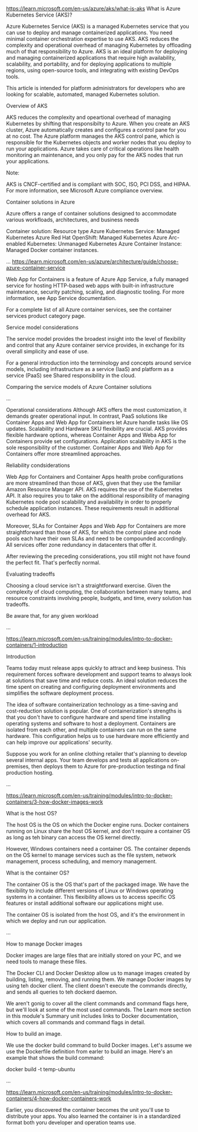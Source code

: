 https://learn.microsoft.com/en-us/azure/aks/what-is-aks
What is Azure Kubernetes Service (AKS)?

Azure Kubernetes Service (AKS) is a managed Kubernetes service that you can use to deploy and manage containerized applications. You need minimal container orchestration expertise to use AKS. AKS reduces the complexity and operational overhead of managing Kubernetes by offloading much of that responsibility to Azure. AKS is an ideal platform for deploying and managing containerized applications that require high availability, scalability, and portability, and for deploying applications to multiple regions, using open-source tools, and integrating with existing DevOps tools.

This article is intended for platform administrators for developers who are looking for scalable, automated, managed Kubernetes solution.

Overview of AKS

AKS reduces the complexity and opeartional overhead of managing Kubernetes by shifting that responsibilty to Azure. When you create an AKS cluster, Azure automatically creates and configures a control pane for you at no cost. The Azure platform manages the AKS control pane, which is responsible for the Kubernetes objects and worker nodes that you deploy to run your applications. Azure takes care of critical operations like health monitoring an maintenance, and you only pay for the AKS nodes that run your applications.

Note:

AKS is CNCF-certified and is compliant with SOC, ISO, PCI DSS, and HIPAA. For more information, see Microsoft Azure compliance overview.

Container solutions in Azure

Azure offers a range of container solutions designed to accommodate various workfloads, architectures, and business needs

Container solution: Resource type
Azure Kubernetes Service: Managed Kubernetes
Azure Red Hat OpenShift: Managed Kubernetes
Azure Arc-enabled Kubernetes: Unmanaged Kubernetes
Azure Container Instance: Managed Docker container instances.

...
https://learn.microsoft.com/en-us/azure/architecture/guide/choose-azure-container-service

Web App for Containers is a feature of Azure App Service, a fully managed service for hosting HTTP-based web apps with built-in infrastructure maintenance, security patching, scaling, and diagnostic tooling. For more information, see App Service documentation.

For a complete list of all Azure container services, see the container services product category page.

Service model considerations

The service model provides the broadest insight into the level of flexibility and control that any Azure container service provides, in exchange for its overall simplicity and ease of use.

For a general introduction into the terminology and concepts around service models, including infrastructure as a service (IaaS) and platform as a service (PaaS) see Shared responsibility in the cloud.

Comparing the service models of Azure Container solutions

...

Operational considerations
Although AKS offers the most customization, it demands greater operational input. In contrast, PaaS solutions like Container Apps and Web App for Containers let Azure handle tasks like OS updates. Scalability and Hardware SKU flexibility are crucial. AKS provides flexible hardware options, whereas Container Apps and Weba App for Containers provide set configurations. Application scalability in AKS is the sole responsibility of the customer. Container Apps and Web App for Containers offer more streamlined approaches.

Reliability condsiderations

Web App for Containers and Container Apps health probe configurations are more streamlined than those of AKS, given that they use the familiar Amazon Resource Manager API. AKS requires the use of the Kubernetes API. It also requires you to take on the additional responsibility of managing Kubernetes node pool scalability and availability in order to properly schedule application instances. These requirements result in additional overhead for AKS.

Moreover, SLAs for Container Apps and Web App for Containers are more straightforward than those of AKS, for which the control plane and node pools each have their own SLAs and need to be compounded accordingly. All services offer zone redundancy in datacenters that offer it.

After reviewing the preceding considerations, you still might not have found the perfect fit. That's perfectly normal.

Evaluating tradeoffs

Choosing a cloud service isn't a straightforward exercise. Given the complexity of cloud computing, the collaboration between many teams, and resource constraints involving people, budgets, and time, every solution has tradeoffs.

Be aware that, for any given workload

...

https://learn.microsoft.com/en-us/training/modules/intro-to-docker-containers/1-introduction

Introduction

Teams today must release apps quickly to attract and keep business. This requirement forces software development and support teams to always look at solutions that save time and reduce costs. An ideal solution reduces the time spent on creating and configuring deployment environments and simplifies the software deployment process.

The idea of software containerization technology as a time-saving and cost-reduction solution is popular. One of containerization's strengths is that you don't have to configure hardware and spend time installing operating systems and software to host a deployment. Containers are isolated from each other, and multiple containers can run on the same hardware. This configuration helps us to use hardware more efficiently and can help improve our applications' security.

Suppose you work for an online clothing retailer that's planning to develop several internal apps. Your team develops and tests all applications on-premises, then deploys them to Azure for pre-production testinga nd final production hosting.

...

https://learn.microsoft.com/en-us/training/modules/intro-to-docker-containers/3-how-docker-images-work

What is the host OS?

The host OS is the OS on which the Docker engine runs. Docker containers running on Linux share the host OS kernel, and don't require a container OS as long as teh binary can access the OS kernel directly. 

However, Windows containers need a container OS. The container depends on the OS kernel to manage services such as the file system, network management, process scheduling, and memory management.

What is the container OS?

The container OS is the OS that's part of the packaged image. We have the flexibility to include different versions of Linux or Windows operating systems in a container. This flexibility allows us to access specific OS features or install additional software our applications might use.

The container OS is isolated from the host OS, and it's the environment in which we deploy and run our application.

...

How to manage Docker images

Docker images are large files that are initially stored on your PC, and we need tools to manage these files.

The Docker CLI and Docker Desktop allow us to manage images created by building, listing, removing, and running them. We manage Docker images by using teh docker client. The client doesn't execute the commands directly, and sends all queries to teh dockerd daemon.

We aren't gonig to cover all the client commands and command flags here, but we'll look at some of the most used commands. The Learn more section in this module's Summary unit includes links to Docker documentation, which covers all commands and command flags in detail.

How to build an image.

We use the docker build command to build Docker images. Let's assume we use the Dockerfile definition from earler to build an image. Here's an example that shows the build command:

docker build -t temp-ubuntu

...

https://learn.microsoft.com/en-us/training/modules/intro-to-docker-containers/4-how-docker-containers-work

Earlier, you discovered the container becomes the unit you'll use to distribute your apps. You also learned the container is in a standardized format both yoru developer and operation teams use.